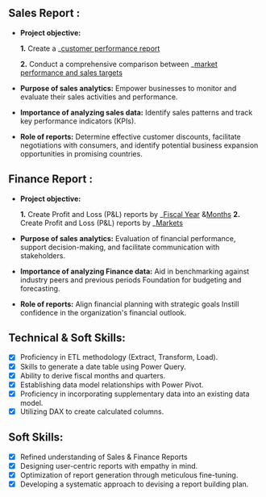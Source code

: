 ## Sales Report :


- **Project objective:** 

    **1.** Create a _[customer performance report](https://github.com/Divi7515/Excel-Sales-Analytics/blob/main/Customer%20Performance%20Report.pdf)

    **2.** Conduct a comprehensive comparison between _[market performance and sales targets](https://github.com/Divi7515/Excel-Sales-Analytics/blob/main/Market%20Performance%20vs%20Target%20Report.pdf)

- **Purpose of sales analytics:** Empower businesses to monitor and evaluate their sales activities and performance.

- **Importance of analyzing sales data:** Identify sales patterns and track key performance indicators (KPIs).

- **Role of reports:** Determine effective customer discounts, facilitate negotiations with consumers, and identify potential business expansion opportunities in promising countries.


## Finance Report :

- **Project objective:** 

    **1.** Create Profit and Loss (P&L) reports by _[Fiscal Year](https://github.com/Divi7515/Excel-Sales-Analytics/blob/main/P%26L%20Statement%20by%20Fiscal%20Year.pdf) &[Months](https://github.com/Divi7515/Excel-Sales-Analytics/blob/main/P%26L%20Statement%20by%20Months.pdf)
   **2.** Create Profit and Loss (P&L) reports by _[Markets](https://github.com/Divi7515/Excel-Sales-Analytics/blob/main/P%26L%20Statement%20by%20Markets.pdf)

- **Purpose of sales analytics:** Evaluation of financial performance, support decision-making, and facilitate communication with stakeholders.

- **Importance of analyzing Finance data:** Aid in benchmarking against industry peers and previous periods Foundation for budgeting and forecasting.

- **Role of reports:** Align financial planning with strategic goals Instill confidence in the organization's financial outlook.


## Technical & Soft Skills:
- [x]	Proficiency in ETL methodology (Extract, Transform, Load).
- [x]	Skills to generate a date table using Power Query.
- [x]	Ability to derive fiscal months and quarters.
- [x]	Establishing data model relationships with Power Pivot.
- [x]	Proficiency in incorporating supplementary data into an existing data model.
- [x]	Utilizing DAX to create calculated columns.

## Soft Skills:
- [x]	Refined understanding of Sales & Finance Reports
- [x]	Designing user-centric reports with empathy in mind.
- [x]	Optimization of report generation through meticulous fine-tuning.
- [x]	Developing a systematic approach to devising a report building plan.
